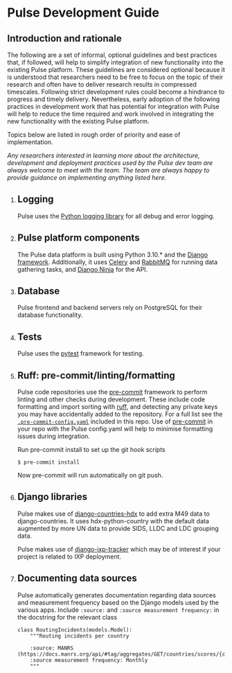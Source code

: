# Pulse Development Guide

## Introduction and rationale

The following are a set of informal, optional guidelines and best practices that, if followed, will help to simplify integration of new functionality into the existing Pulse platform. These guidelines are considered optional because it is understood that researchers need to be free to focus on the topic of their research and often have to deliver research results in compressed timescales. Following strict development rules could become a hindrance to progress and timely delivery. Nevertheless, early adoption of the following practices in development work that has potential for integration with Pulse will help to reduce the time required and work involved in integrating the new functionality with the existing Pulse platform.

Topics below are listed in rough order of priority and ease of implementation.

*Any researchers interested in learning more about the architecture, development and deployment practices used by the Pulse dev team are always welcome to meet with the team. The team are always happy to provide guidance on implementing anything listed here.*

1. ## Logging
    Pulse uses the [Python logging library](https://docs.python.org/3/library/logging.html) for all debug and error logging.

2. ## Pulse platform components
    The Pulse data platform is built using Python 3.10.* and the [Django framework](https://www.djangoproject.com/). Additionally, it uses [Celery](https://docs.celeryq.dev/en/stable/index.html) and [RabbitMQ](https://www.rabbitmq.com/docs) for running data gathering tasks, and [Django Ninja](https://django-ninja.dev/) for the API.

3. ## Database
    Pulse frontend and backend servers rely on PostgreSQL for their database functionality.

4. ## Tests
    Pulse uses the [pytest](https://docs.pytest.org/en/stable/) framework for testing.

5. ## Ruff: pre-commit/linting/formatting
    Pulse code repositories use the [pre-commit](https://pre-commit.com/) framework to perform linting and other checks during development. These include code formatting and import sorting with [ruff](https://docs.astral.sh/ruff/), and detecting any private keys you may have accidentally added to the repository. For a full list see the  [`.pre-commit-config.yaml`](https://github.com/InternetSociety/pulse-development-guide/blob/main/.pre-commit-config.yaml) included in this repo. Use of [pre-commit](https://pre-commit.com/) in your repo with the Pulse config.yaml will help to minimise formatting issues during integration.

    Run pre-commit install to set up the git hook scripts

    ```
    $ pre-commit install
    ```

    Now pre-commit will run automatically on git push.

6. ## Django libraries
    Pulse makes use of [django-countries-hdx](https://github.com/InternetSociety/django-countries-hdx) to add extra M49 data to django-countries.
    It uses hdx-python-country with the default data augmented by more UN data to provide SIDS, LLDC and LDC grouping data.

    Pulse makes use of [django-ixp-tracker](https://github.com/InternetSociety/django-ixp-tracker) which may be of interest if your project is related to IXP deployment.

7. ## Documenting data sources

    Pulse automatically generates documentation regarding data sources and measurement frequency based on the Django models used by the various apps.
    Include `:source:` and `:source measurement frequency:` in the docstring for the relevant class

    ```
    class RoutingIncidents(models.Model):
        """Routing incidents per country

        :source: MANRS (https://docs.manrs.org/api/#tag/aggregates/GET/countries/scores/{country})
        :source measurement frequency: Monthly
        """
    ```

